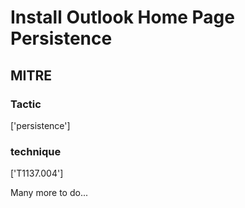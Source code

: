 # Install Outlook Home Page Persistence

## MITRE

### Tactic
['persistence']

### technique
['T1137.004']

Many more to do...
